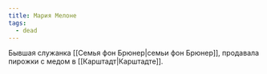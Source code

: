 ```yaml
---
title: Мария Мелоне
tags:
  - dead
---
```

Бывшая служанка [[Семья фон Брюнер|семьи фон Брюнер]], продавала пирожки с медом в [[Карштадт|Карштадте]].